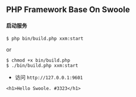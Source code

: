 ## PHP Framework Base On Swoole

#### 启动服务

`$ php bin/build.php xxm:start`

or

```
$ chmod +x bin/build.php
$ ./bin/build.php xxm:start
```

* 访问 `http://127.0.0.1:9601`

```$xslt
<h1>Hello Swoole. #3323</h1>
```


